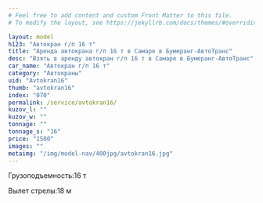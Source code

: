 ```yaml
---
# Feel free to add content and custom Front Matter to this file.
# To modify the layout, see https://jekyllrb.com/docs/themes/#overriding-theme-defaults

layout: model
h123: "Автокран г/п 16 т"
title: "Аренда автокрана г/п 16 т в Самаре в Бумеранг-АвтоТранс"
desc: "Взять в аренду автокран г/п 16 т в Самаре в Бумеранг-АвтоТранс"
car_name: "Автокран г/п 16 т"
category: "Автокраны"
uid: "Avtokran16"
thumb: "avtokran16"
index: "070"
permalink: /service/avtokran16/
kuzov_l: ""
kuzov_w: ""
tonnage: ""
tonnage_s: "16"
price: "1500"
images: ""
metaimg: "/img/model-nav/400jpg/avtokran16.jpg"
---
```


<p><span>Грузоподъемность:</span><span>16 т</span></p>

<p><span>Вылет стрелы:</span><span>18 м</span></p>
